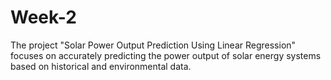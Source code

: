 # Week-2
The project "Solar Power Output Prediction Using Linear Regression" focuses on accurately predicting the power output of solar energy systems based on historical and environmental data.
